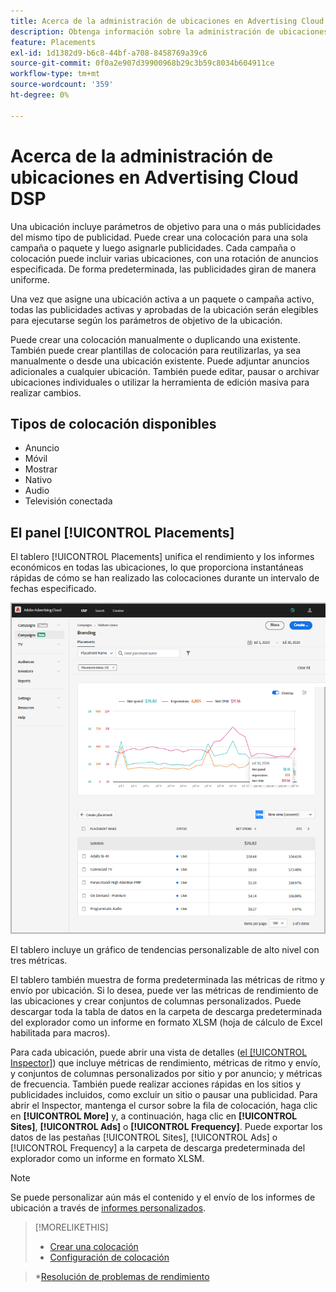 ```yaml
---
title: Acerca de la administración de ubicaciones en Advertising Cloud DSP
description: Obtenga información sobre la administración de ubicaciones.
feature: Placements
exl-id: 1d1382d9-b6c8-44bf-a708-8458769a39c6
source-git-commit: 0f0a2e907d39900968b29c3b59c8034b604911ce
workflow-type: tm+mt
source-wordcount: '359'
ht-degree: 0%

---
```


# Acerca de la administración de ubicaciones en Advertising Cloud DSP

Una ubicación incluye parámetros de objetivo para una o más publicidades del mismo tipo de publicidad. Puede crear una colocación para una sola campaña o paquete y luego asignarle publicidades. Cada campaña o colocación puede incluir varias ubicaciones, con una rotación de anuncios especificada. De forma predeterminada, las publicidades giran de manera uniforme.

Una vez que asigne una ubicación activa a un paquete o campaña activo, todas las publicidades activas y aprobadas de la ubicación serán elegibles para ejecutarse según los parámetros de objetivo de la ubicación.

Puede crear una colocación manualmente o duplicando una existente. También puede crear plantillas de colocación para reutilizarlas, ya sea manualmente o desde una ubicación existente. Puede adjuntar anuncios adicionales a cualquier ubicación. También puede editar, pausar o archivar ubicaciones individuales o utilizar la herramienta de edición masiva para realizar cambios.

## Tipos de colocación disponibles

* Anuncio
* Móvil
* Mostrar
* Nativo
* Audio
* Televisión conectada

## El panel [!UICONTROL Placements]

El tablero [!UICONTROL Placements] unifica el rendimiento y los informes económicos en todas las ubicaciones, lo que proporciona instantáneas rápidas de cómo se han realizado las colocaciones durante un intervalo de fechas especificado.

![Panel de ubicaciones](/help/dsp/assets/placement-dashboard.png)

El tablero incluye un gráfico de tendencias personalizable de alto nivel con tres métricas.

El tablero también muestra de forma predeterminada las métricas de ritmo y envío por ubicación. Si lo desea, puede ver las métricas de rendimiento de las ubicaciones y crear conjuntos de columnas personalizados. Puede descargar toda la tabla de datos en la carpeta de descarga predeterminada del explorador como un informe en formato XLSM (hoja de cálculo de Excel habilitada para macros).

Para cada ubicación, puede abrir una vista de detalles ([el [!UICONTROL Inspector]](/help/dsp/campaign-management/reports/campaign-reports-about.md)) que incluye métricas de rendimiento, métricas de ritmo y envío, y conjuntos de columnas personalizados por sitio y por anuncio; y métricas de frecuencia. También puede realizar acciones rápidas en los sitios y publicidades incluidos, como excluir un sitio o pausar una publicidad. Para abrir el Inspector, mantenga el cursor sobre la fila de colocación, haga clic en **[!UICONTROL More]** y, a continuación, haga clic en **[!UICONTROL Sites]**, **[!UICONTROL Ads]** o **[!UICONTROL Frequency]**. Puede exportar los datos de las pestañas [!UICONTROL Sites], [!UICONTROL Ads] o [!UICONTROL Frequency] a la carpeta de descarga predeterminada del explorador como un informe en formato XLSM.

>[!NOTE]
>
>Se puede personalizar aún más el contenido y el envío de los informes de ubicación a través de [informes personalizados](/help/dsp/reports/report-about.md).

>[!MORELIKETHIS]
>
>* [Crear una colocación](/help/dsp/campaign-management/placements/placement-create.md)
>* [Configuración de colocación](/help/dsp/campaign-management/placements/placement-settings.md)

   >*[Resolución de problemas de rendimiento](/help/dsp/optimization/troubleshooting-performance.md)

